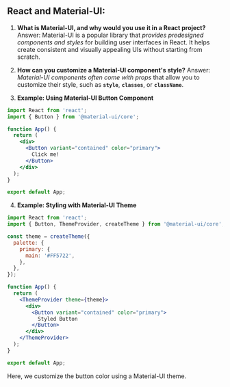## React and Material-UI:

1. **What is Material-UI, and why would you use it in a React project?**
    Answer: Material-UI is a popular library that *provides predesigned components and styles* for building user interfaces in React. It helps create consistent and visually appealing UIs without starting from scratch.
    
2. **How can you customize a Material-UI component's style?**
    Answer: *Material-UI components often come with props* that allow you to customize their style, such as **`style`**, **`classes`**, or **`className`**.
    
3. **Example: Using Material-UI Button Component**
```jsx
import React from 'react';
import { Button } from '@material-ui/core';

function App() {
  return (
    <div>
      <Button variant="contained" color="primary">
        Click me!
      </Button>
    </div>
  );
}

export default App;
```

4. **Example: Styling with Material-UI Theme**
```jsx
import React from 'react';
import { Button, ThemeProvider, createTheme } from '@material-ui/core';

const theme = createTheme({
  palette: {
    primary: {
      main: '#FF5722',
    },
  },
});

function App() {
  return (
    <ThemeProvider theme={theme}>
      <div>
        <Button variant="contained" color="primary">
          Styled Button
        </Button>
      </div>
    </ThemeProvider>
  );
}

export default App;
``` 
Here, we customize the button color using a Material-UI theme.
